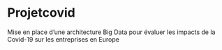 # Projetcovid

Mise en place d’une architecture Big Data pour évaluer les impacts de la Covid-19 sur les entreprises en Europe
